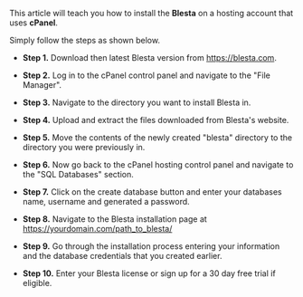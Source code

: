 This article will teach you how to install the **Blesta** on a hosting account that uses **cPanel**. 

Simply follow the steps as shown below.

* **Step 1.** Download then latest Blesta version from https://blesta.com.

* **Step 2.** Log in to the cPanel control panel and navigate to the "File Manager".

* **Step 3.** Navigate to the directory you want to install Blesta in.

* **Step 4.** Upload and extract the files downloaded from Blesta's website.

* **Step 5.** Move the contents of the newly created "blesta" directory to the directory you were previously in.

* **Step 6.** Now go back to the cPanel hosting control panel and navigate to the "SQL Databases" section.

* **Step 7.** Click on the create database button and enter your databases name, username and generated a password.

* **Step 8.** Navigate to the Blesta installation page at https://yourdomain.com/path_to_blesta/

* **Step 9.** Go through the installation process entering your information and the database credentials that you created earlier.

* **Step 10.** Enter your Blesta license or sign up for a 30 day free trial if eligible.
